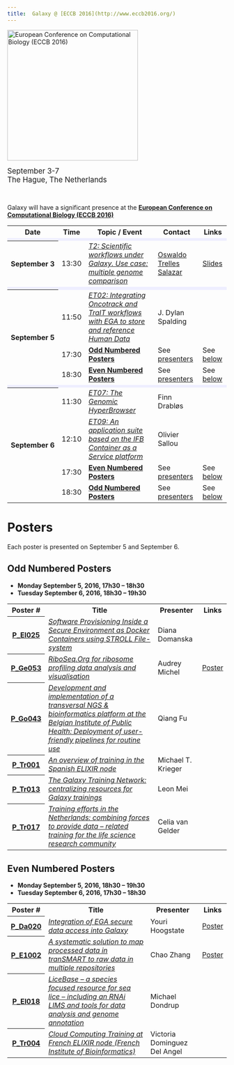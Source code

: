 ```yaml
---
title:  Galaxy @ [ECCB 2016](http://www.eccb2016.org/)
---
```

<div class='center'>

<a href='http://www.eccb2016.org/'><img src="/src/Images/Logos/ECCB2016Full.png" alt="European Conference on Computational Biology (ECCB 2016)" width="300" /></a>


<span style="font-size: larger;"> September 3-7<br />
The Hague, The Netherlands </span>
</div>

<br />

Galaxy will have a significant presence at the **[European Conference on Computational Biology (ECCB 2016)](http://www.eccb2016.org/)**

<table>
  <tr class="th" >
    <th> Date </th>
    <th> Time </th>
    <th> Topic / Event </th>
    <th> Contact </th>
    <th> Links </th>
  </tr>
  <tr>
    <td colspan=5 style=" background-color: #eef;"> </td>
  </tr>
  <tr>
    <th> September&nbsp;3 </th>
    <td> 13:30 </td>
    <td> <em><a href='http://www.eccb2016.org/programme/tutorials/t2/'>T2: Scientific workflows under Galaxy. Use case: multiple genome comparison</a></em> </td>
    <td> <a href='http://www.ac.uma.es/~ots/'>Oswaldo Trelles Salazar</a> </td>
    <td> <a href='http://bitlab-es.com/bitlab/compartir/galaxy-eccb/slides/'>Slides</a> </td>
  </tr>
  <tr>
    <td colspan=5 style=" background-color: #eef;"> </td>
  </tr>
  <tr>
    <th rowspan=3> September 5 </th>
    <td> 11:50 </td>
    <td> <em><a href='http://www.eccb2016.org/sessions/et02/'>ET02: Integrating Oncotrack and TraIT workflows with EGA to store and reference Human Data</a></em> </td>
    <td> J. Dylan Spalding </td>
    <td> </td>
  </tr>
  <tr>
    <td> 17:30 </td>
    <td> <strong><a href='/src/Events/ECCB2016/index.md#odd-numbered-posters'>Odd Numbered Posters</a></strong> </td>
    <td> See <a href='/src/Events/ECCB2016/index.md#odd-numbered-posters'>presenters</a> </td>
    <td> See <a href='/src/Events/ECCB2016/index.md#odd-numbered-posters'>below</a> </td>
  </tr>
  <tr>
    <td> 18:30 </td>
    <td> <strong><a href='/src/Events/ECCB2016/index.md#even-numbered-posters'>Even Numbered Posters</a></strong> </td>
    <td> See <a href='/src/Events/ECCB2016/index.md#even-numbered-posters'>presenters</a> </td>
    <td> See <a href='/src/Events/ECCB2016/index.md#even-numbered-posters'>below</a> </td>
  </tr>
  <tr>
    <td colspan=5 style=" background-color: #eef;"> </td>
  </tr>
  <tr>
    <th rowspan=4> September 6 </th>
    <td> 11:30 </td>
    <td> <em><a href='http://www.eccb2016.org/sessions/et07-the-genomic-hyperbrowser/'>ET07:  The Genomic HyperBrowser</a></em> </td>
    <td> Finn Drabløs </td>
    <td> </td>
  </tr>
  <tr>
    <td> 12:10 </td>
    <td> <em><a href='http://www.eccb2016.org/sessions/et09/'>ET09: An application suite based on the IFB Container as a Service platform</a></em> </td>
    <td> Olivier Sallou </td>
    <td> </td>
  </tr>
  <tr>
    <td> 17:30 </td>
    <td> <strong><a href='/src/Events/ECCB2016/index.md#even-numbered-posters'>Even Numbered Posters</a></strong> </td>
    <td> See <a href='/src/Events/ECCB2016/index.md#even-numbered-posters'>presenters</a> </td>
    <td> See <a href='/src/Events/ECCB2016/index.md#odd-numbered-posters'>below</a> </td>
  </tr>
  <tr>
    <td> 18:30 </td>
    <td> <strong><a href='/src/Events/ECCB2016/index.md#odd-numbered-posters'>Odd Numbered Posters</a></strong> </td>
    <td> See <a href='/src/Events/ECCB2016/index.md#odd-numbered-posters'>presenters</a> </td>
    <td> See <a href='/src/Events/ECCB2016/index.md#even-numbered-posters'>below</a> </td>
  </tr>
</table>



# Posters

Each poster is presented on September 5 and September 6.

## Odd Numbered Posters

* **Monday September 5, 2016, 17h30 – 18h30**
* **Tuesday September 6, 2016, 18h30 – 19h30**

<table>
  <tr class="th" >
    <th> Poster # </th>
    <th> Title </th>
    <th> Presenter </th>
    <th> Links </th>
  </tr>
  <tr>
    <th> <a href='http://www.eccb2016.org/wp-content/uploads/2016/09/Poster-list-elixir.pdf'>P_El025</a> </th>
    <td> <em><a href='http://www.eccb2016.org/wp-content/uploads/2016/09/Poster-list-elixir.pdf'>Software Provisioning Inside a Secure Environment as Docker Containers using STROLL File-system</a></em> </td>
    <td> Diana Domanska </td>
    <td> </td>
  </tr>
  <tr>
    <th> <a href='http://www.eccb2016.org/wp-content/uploads/2016/08/Poster-overzicht-tbv-website_GENES.pdf'>P_Ge053</a> </th>
    <td> <em><a href='http://www.eccb2016.org/wp-content/uploads/2016/08/Poster-overzicht-tbv-website_GENES.pdf'>RiboSeq.Org for ribosome profiling data analysis and visualisation</a></em> </td>
    <td> Audrey Michel </td>
    <td> <a href='http://f1000research.com/posters/5-2173'>Poster</a> </td>
  </tr>
  <tr>
    <th> <a href='http://www.eccb2016.org/wp-content/uploads/2016/08/Poster-overzicht-tbv-website_GENOMES.pdf'>P_Go043</a> </th>
    <td> <em><a href='http://www.eccb2016.org/wp-content/uploads/2016/08/Poster-overzicht-tbv-website_GENOMES.pdf'>Development and implementation of a transversal NGS & bioinformatics platform at the Belgian Institute of Public Health: Deployment of user-friendly pipelines for routine use</a></em> </td>
    <td> Qiang Fu </td>
    <td> </td>
  </tr>
  <tr>
    <th> <a href='http://www.eccb2016.org/wp-content/uploads/2016/09/Poster-list-training.pdf'>P_Tr001</a> </th>
    <td> <em><a href='http://www.eccb2016.org/wp-content/uploads/2016/09/Poster-list-training.pdf'>An overview of training in the Spanish ELIXIR node</a></em> </td>
    <td> Michael T. Krieger </td>
    <td> </td>
  </tr>
  <tr>
    <th> <a href='http://www.eccb2016.org/wp-content/uploads/2016/09/Poster-list-training.pdf'>P_Tr013</a> </th>
    <td> <em><a href='http://www.eccb2016.org/wp-content/uploads/2016/09/Poster-list-training.pdf'>The Galaxy Training Network: centralizing resources for Galaxy trainings</a></em> </td>
    <td> Leon Mei </td>
    <td> </td>
  </tr>
  <tr>
    <th> <a href='http://www.eccb2016.org/wp-content/uploads/2016/09/Poster-list-training.pdf'>P_Tr017</a> </th>
    <td> <em><a href='http://www.eccb2016.org/wp-content/uploads/2016/09/Poster-list-training.pdf'>Training efforts in the Netherlands: combining forces to provide data – related training for the life science research community</a></em> </td>
    <td> Celia van Gelder </td>
    <td> </td>
  </tr>
</table>


## Even Numbered Posters

* **Monday September 5, 2016, 18h30 – 19h30**
* **Tuesday September 6, 2016, 17h30 – 18h30**

<table>
  <tr class="th" >
    <th> Poster # </th>
    <th> Title </th>
    <th> Presenter </th>
    <th> Links </th>
  </tr>
  <tr>
    <th> <a href='http://www.eccb2016.org/wp-content/uploads/2016/09/Poster-list-data.pdf'>P_Da020</a> </th>
    <td> <em><a href='http://www.eccb2016.org/wp-content/uploads/2016/09/Poster-list-data.pdf'>Integration of EGA secure data access into Galaxy</a></em> </td>
    <td> Youri Hoogstate </td>
    <td> <a href='http://f1000research.com/posters/5-2139'>Poster</a> </td>
  </tr>
  <tr>
    <th> <a href='http://www.eccb2016.org/wp-content/uploads/2016/09/Poster-list-elixir.pdf'>P_E1002</a> </th>
    <td> <em><a href='http://f1000research.com/posters/5-2158'>A systematic solution to map processed data in tranSMART to raw data in multiple repositories</a></em> </td>
    <td> Chao Zhang </td>
    <td> <a href='http://f1000research.com/posters/5-2158'>Poster</a> </td>
  </tr>
  <tr>
    <th> <a href='http://www.eccb2016.org/wp-content/uploads/2016/09/Poster-list-elixir.pdf'>P_El018</a> </th>
    <td> <em><a href='http://www.eccb2016.org/wp-content/uploads/2016/09/Poster-list-elixir.pdf'>LiceBase – a species focused resource for sea lice – including an RNAi LIMS and tools for data analysis and genome annotation</a></em> </td>
    <td> Michael Dondrup </td>
    <td> </td>
  </tr>
  <tr>
    <th> <a href='http://www.eccb2016.org/wp-content/uploads/2016/09/Poster-list-training.pdf'>P_Tr004</a> </th>
    <td> <em><a href='http://www.eccb2016.org/wp-content/uploads/2016/09/Poster-list-training.pdf'>Cloud Computing Training at French ELIXIR node (French Institute of Bioinformatics)</a></em> </td>
    <td> Victoria Dominguez Del Angel </td>
    <td> </td>
  </tr>
</table>

